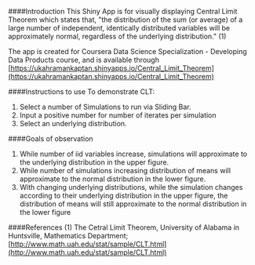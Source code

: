 ####Introduction
This Shiny App is for visually displaying Central Limit Theorem which states that, "the distribution of the sum (or average) of a large number of independent, identically distributed variables will be approximately normal, regardless of the underlying distribution." (1) 

The app is created for Coursera Data Science Specialization - Developing Data Products course, and is available through [https://ukahramankaptan.shinyapps.io/Central_Limit_Theorem](https://ukahramankaptan.shinyapps.io/Central_Limit_Theorem)

####Instructions to use
To demonstrate CLT:

1. Select a number of Simulations to run via Sliding Bar.
2. Input a positive number for number of iterates per simulation
3. Select an underlying distribution.

####Goals of observation
1. While number of iid variables increase, simulations will approximate to the underlying distribution in the upper figure.
2. While number of simulations increasing distribution of means will approximate to the normal distribution in the lower figure.
3. With changing underlying distributions, while the simulation changes according to their underlying distribution in the upper figure, the distribution of means will still approximate to the normal distribution in the lower figure

####References
(1) The Cetral Limit Theorem, University of Alabama in Huntsville, Mathematics Department;   [http://www.math.uah.edu/stat/sample/CLT.html](http://www.math.uah.edu/stat/sample/CLT.html)
